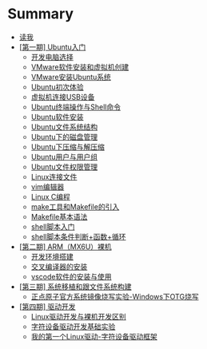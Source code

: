 # Summary

* [读我](README.md)
* [[第一期] Ubuntu入门](docs/ph1.md)
    * [开发电脑选择](docs/ph1/开发电脑选择.md)
    * [VMware软件安装和虚拟机创建](docs/ph1/VMware软件安装和虚拟机创建.md)
    * [VMware安装Ubuntu系统](docs/ph1/VMware安装Ubuntu系统.md)
    * [Ubuntu初次体验](docs/ph1/Ubuntu初次体验.md)
    * [虚拟机连接USB设备](docs/ph1/虚拟机连接USB设备.md)
    * [Ubuntu终端操作与Shell命令](docs/ph1/Ubuntu终端操作与Shell命令.md)
    * [Ubuntu软件安装](docs/ph1/Ubuntu软件安装.md)
    * [Ubuntu文件系统结构](docs/ph1/Ubuntu文件系统结构.md)
    * [Ubuntu下的磁盘管理](docs/ph1/Ubuntu下的磁盘管理.md)
    * [Ubuntu下压缩与解压缩](docs/ph1/Ubuntu下压缩与解压缩.md)
    * [Ubuntu用户与用户组](docs/ph1/Ubuntu用户与用户组.md)
    * [Ubuntu文件权限管理](docs/ph1/Ubuntu文件权限管理.md)
    * [Linux连接文件](docs/ph1/Linux连接文件.md)
    * [vim编辑器](docs/ph1/vim编辑器.md)
    * [Linux C编程](docs/ph1/Linux_C编程.md)
    * [make工具和Makefile的引入](docs/ph1/make工具和Makefile的引入.md)
    * [Makefile基本语法](docs/ph1/Makefile基本语法.md)
    * [shell脚本入门](docs/ph1/shell脚本入门.md)
    * [shell脚本条件判断+函数+循环](docs/ph1/shell脚本条件判断+函数+循环.md)
* [[第二期] ARM（MX6U）裸机](docs/ph2.md)
    * [开发环境搭建](docs/ph2/开发环境搭建.md)
    * [交叉编译器的安装](docs/ph2/交叉编译器的安装.md)
    * [vscode软件的安装与使用](docs/ph2/vscode软件的安装与使用.md)
* [[第三期] 系统移植和跟文件系统构建](docs/ph3.md)
    * [正点原子官方系统镜像烧写实验-Windows下OTG烧写](docs/ph3/正点原子官方系统镜像烧写实验-Windows下OTG烧写.md)
* [[第四期] 驱动开发](docs/ph4.md)
    * [Linux驱动开发与裸机开发区别](docs/ph4/Linux驱动开发与裸机开发区别.md)
    * [字符设备驱动开发基础实验](docs/ph4/字符设备驱动开发基础实验.md)
    * [我的第一个Linux驱动-字符设备驱动框架](docs/ph4/我的第一个Linux驱动-字符设备驱动框架.md)

